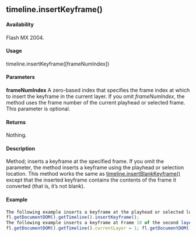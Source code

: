 ## timeline.insertKeyframe()

#### Availability

Flash MX 2004.

#### Usage

timeline.insertKeyframe(\[frameNumIndex\])

#### Parameters

**frameNumIndex** A zero-based index that specifies the frame index at which to insert the keyframe in the current layer. If you omit *frameNumIndex*, the method uses the frame number of the current playhead or selected frame. This parameter is optional.

#### Returns

Nothing.

#### Description

Method; inserts a keyframe at the specified frame. If you omit the parameter, the method inserts a keyframe using the playhead or selection location.
This method works the same as [timeline.insertBlankKeyframe()](../Timeline_object/timeli27.md) except that the inserted keyframe contains the contents of the frame it converted (that is, it’s not blank).

#### Example

```javascript
The following example inserts a keyframe at the playhead or selected location:
fl.getDocumentDOM().getTimeline().insertKeyframe();
The following example inserts a keyframe at Frame 10 of the second layer (remember that index values are different from frame or layer number values):
fl.getDocumentDOM().getTimeline().currentLayer = 1; fl.getDocumentDOM().getTimeline().insertKeyframe(9);

```